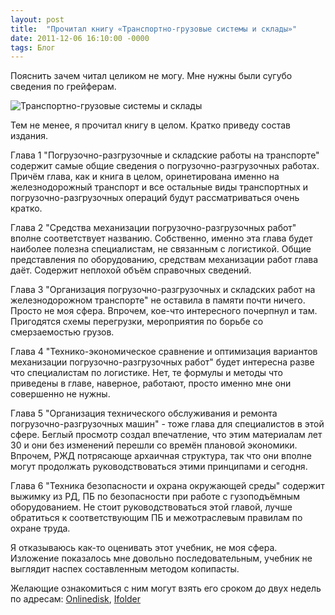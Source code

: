 ```yaml
---
layout: post
title:  "Прочитал книгу «Транспортно-грузовые системы и склады»"
date: 2011-12-06 16:10:00 -0000
tags: Блог
---
```


Пояснить зачем читал целиком не могу. Мне нужны были сугубо сведения по грейферам.

![Транспортно-грузовые системы и склады](https://res.cloudinary.com/dlqc5rp9l/image/upload/v1648635298/covers/sklady_title_yivaab.jpg)

Тем не менее, я прочитал книгу в целом. Кратко приведу состав издания.

Глава 1 "Погрузочно-разгрузочные и складские работы на транспорте" содержит самые общие сведения о погрузочно-разгрузочных работах. Причём глава, как и книга в целом, оринетирована именно на железнодорожный транспорт и все остальные виды транспортных и погрузочно-разгрузочных операций будут рассматриваться очень кратко.

Глава 2 "Средства механизации погрузочно-разгрузочных работ" вполне соответствует названию. Собственно, именно эта глава будет наиболее полезна специалистам, не связанным с логистикой. Общие представления по оборудованию, средствам механизации работ глава даёт. Содержит неплохой объём справочных сведений.

Глава 3 "Организация погрузочно-разгрузочных и складских работ на железнодорожном транспорте" не оставила в памяти почти ничего. Просто не моя сфера. Впрочем, кое-что интересного почерпнул и там. Пригодятся схемы перегрузки, мероприятия по борьбе со смерзаемостью грузов. 

Глава 4 "Технико-экономическое сравнение и оптимизация вариантов механизации погрузочно-разгрузочных работ" будет интересна разве что специалистам по логистике. Нет, те формулы и методы что приведены в главе, наверное, работают, просто именно мне они совершенно не нужны.

Глава 5 "Организация технического обслуживания и ремонта погрузочно-разгрузочных машин" - тоже глава для специалистов в этой сфере. Беглый просмотр создал впечатление, что этим материалам лет 30 и они без изменений перешли со времён плановой экономики. Впрочем, РЖД потрясающе архаичная структура, так что они вполне могут продолжать руководствоваться этими принципами и сегодня.

Глава 6 "Техника безопасности и охрана окружающей среды" содержит выжимку из РД, ПБ по безопасности при работе с гузоподъёмным оборудованием. Не стоит руководствоваться этой главой, лучше обратиться к соответствующим ПБ и межотраслевым правилам по охране труда.
 
Я отказываюсь как-то оценивать этот учебник, не моя сфера. Изложение показалось мне довольно последовательным, учебник не выглядит наспех составленным методом копипасты.

Желающие ознакомиться с ним могут взять его сроком до двух недель по адресам: <a href="http://www.onlinedisk.ru/file/782757/">Onlinedisk</a>, <a href="http://infanata.ifolder.ru/27396844">Ifolder</a>